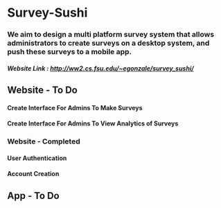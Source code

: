 # Survey-Sushi
### We aim to design a multi platform survey system that allows administrators to create surveys on a desktop system, and push these surveys to a mobile app.

##### Website Link : http://ww2.cs.fsu.edu/~egonzale/survey_sushi/

## Website - To Do

#### Create Interface For Admins To Make Surveys
#### Create Interface For Admins To View Analytics of Surveys

### Website - Completed

#### User Authentication
#### Account Creation

## App - To Do


